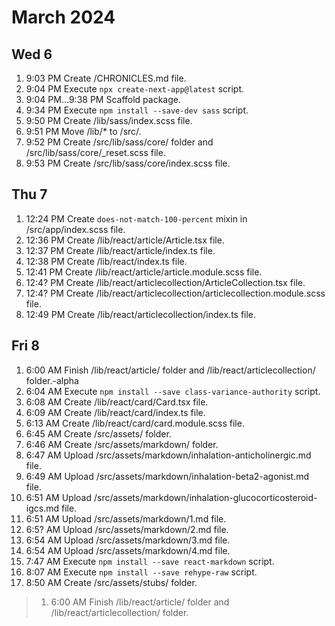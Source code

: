 # March 2024


## Wed 6


1. 9:03 PM Create /CHRONICLES.md file.
1. 9:04 PM Execute `npx create-next-app@latest` script.
1. 9:04 PM...9:38 PM Scaffold package.
1. 9:34 PM Execute `npm install --save-dev sass` script.
1. 9:50 PM Create /lib/sass/index.scss file.
1. 9:51 PM Move /lib/* to /src/.
1. 9:52 PM Create /src/lib/sass/core/ folder and
	/src/lib/sass/core/_reset.scss file.
1. 9:53 PM Create /src/lib/sass/core/index.scss file.

## Thu 7


1. 12:24 PM Create `does-not-match-100-percent` mixin in /src/app/index.scss file.
1. 12:36 PM Create /lib/react/article/Article.tsx file.
1. 12:37 PM Create /lib/react/article/index.ts file.
1. 12:38 PM Create /lib/react/index.ts file.
1. 12:41 PM Create /lib/react/article/article.module.scss file.
1. 12:4? PM Create /lib/react/articlecollection/ArticleCollection.tsx file.
1. 12:4? PM Create /lib/react/articlecollection/articlecollection.module.scss file.
1. 12:49 PM Create /lib/react/articlecollection/index.ts file.

## Fri 8


1. 6:00 AM Finish /lib/react/article/ folder and
	/lib/react/articlecollection/ folder.-alpha
1. 6:04 AM Execute `npm install --save class-variance-authority` script.
1. 6:08 AM Create /lib/react/card/Card.tsx file.
1. 6:09 AM Create /lib/react/card/index.ts file.
1. 6:13 AM Create /lib/react/card/card.module.scss file.
1. 6:45 AM Create /src/assets/ folder.
1. 6:46 AM Create /src/assets/markdown/ folder.
1. 6:47 AM Upload /src/assets/markdown/inhalation-anticholinergic.md file.
1. 6:49 AM Upload /src/assets/markdown/inhalation-beta2-agonist.md file.
1. 6:51 AM Upload /src/assets/markdown/inhalation-glucocorticosteroid-igcs.md file.
1. 6:51 AM Upload /src/assets/markdown/1.md file.
1. 6:5? AM Upload /src/assets/markdown/2.md file.
1. 6:54 AM Upload /src/assets/markdown/3.md file.
1. 6:54 AM Upload /src/assets/markdown/4.md file.
1. 7:47 AM Execute `npm install --save react-markdown` script.
1. 8:07 AM Execute `npm install --save rehype-raw` script.
1. 8:50 AM Create /src/assets/stubs/ folder.

> 1. 6:00 AM Finish /lib/react/article/ folder and
>	/lib/react/articlecollection/ folder.
